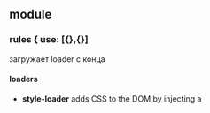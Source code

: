## module

### rules { use: [{},{}]

загружает loader c конца

#### loaders

- **style-loader** adds CSS to the DOM by injecting a <style> tag
- **extract-loader** извлекает (html или css) из bundle
- **html-loader** export HTML as string

## devServer

### contentBase

online прогрузка контента отсюда

### overlay

вывод ошибок в экран браузера, а не в консоль

## Babel

### babel plugins

1 Сreate **.babelrc** and added

```json
{
  "plugins": ["transform-es2015-arrow-functions"]
}
```

2 теперь main.js можно использовать arrow function

```js
const a = () => console.log("---");
```

3 но сначала запустим main.js через **npm install babel-cli -g**

```bash
babel src/main.js
```

and babel will returned this

```js
const a = function() {
  return console.log("---");
};
```

### babel presets

выполняет роль многих плагинов (чтоб не прописывать для async, arrow func и тд). Подкюлючает много плагинов при загрузеи сервера можно увидить - Using plugins: /n ....

### babel-preset-minify (is the same uglifyJSPlugin)

Для минификации (например длинные названия переменных в короткие)

- https://babeljs.io/docs/en/babel-preset-minify (это в общем для скриптов)
  а конкртено для webpack исопльзуем babel-minify-webpack-plugin

## devMiddleware

когда express воспроизводит статические файлы, то для production это норм, но когда нам нужно на development обновлять информацию для этого и подходит **devMiddleware**
Но мы установливаем webpack-dev-middleware не только для того чтоб пересобирать статику для express при изминении файлов

## express

check new branch "express-server"

## hot reload html

### - nodemov

для обновления серверного и клиентского кода
(в частности) для просмотра изминений не только вебпака но и index.html, так как после middleware-hot-reloader перестал следить за изминениями
и для этого мы добавляем **html-webpack-plugin**

### - html-webpack-plugin

### - added "?reload=true" in require("webpack-hot-middleware/client?reload=true");

## package.json script

- **"clean"**: очистка папки "rm -rf node_modules/",
- **"start"**: запуск webpack сервера (old) "webpack-dev-server --open --config config/webpack.dev.js",
- **"build"**: build (map, etc) "webpack --config config/webpack.dev.js",
- **"build:prod"**: build проекта "webpack --config config/webpack.prod.js",
- **"server:dev"**: запуск сервера для разработки (работает с виртуальными файлами, поэтому build не нужен) "nodemon --inspect --watch config --watch src/server src/server/main.js",
- **"server:prod"**: запуск сервера на проде (работает с файлами dist, иначе не работает) "cross-env NODE_ENV=production nodemon --inspect --watch config --watch src/server src/server/main.js"

### - webpack.DefinePlugin

```js
// webpack.config
new webpack.DefinePlugin({
  "process.env": {
    NODE_ENV: JSON.stringify(process.env.NODE_ENV)
  }
});
```

```json
// package.json
 "server:prod": "cross-env NODE_ENV=production nodemon --inspect --watch config --watch src/server src/server/main.js"
```

таким образом можно получить значение в файлах нашего проекта например в App.js

```js
if (process.env.NODE_ENV === "production") {
  /* ... */
}
```
